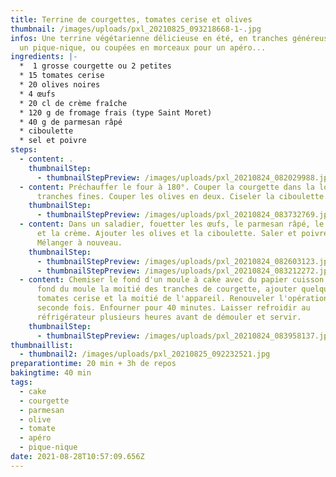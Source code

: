 ```yaml
---
title: Terrine de courgettes, tomates cerise et olives
thumbnail: /images/uploads/pxl_20210825_093218668-1-.jpg
infos: Une terrine végétarienne délicieuse en été, en tranches généreuses pour
  un pique-nique, ou coupées en morceaux pour un apéro...
ingredients: |-
  *  1 grosse courgette ou 2 petites
  * 15 tomates cerise
  * 20 olives noires 
  * 4 œufs
  * 20 cl de crème fraîche
  * 120 g de fromage frais (type Saint Moret)
  * 40 g de parmesan râpé
  * ciboulette
  * sel et poivre
steps:
  - content: .
    thumbnailStep:
      - thumbnailStepPreview: /images/uploads/pxl_20210824_082029988.jpg
  - content: Préchauffer le four à 180°. Couper la courgette dans la longueur en
      tranches fines. Couper les olives en deux. Ciseler la ciboulette.
    thumbnailStep:
      - thumbnailStepPreview: /images/uploads/pxl_20210824_083732769.jpg
  - content: Dans un saladier, fouetter les œufs, le parmesan râpé, le fromage frais
      et la crème. Ajouter les olives et la ciboulette. Saler et poivrer.
      Mélanger à nouveau.
    thumbnailStep:
      - thumbnailStepPreview: /images/uploads/pxl_20210824_082603123.jpg
      - thumbnailStepPreview: /images/uploads/pxl_20210824_083212272.jpg
  - content: Chemiser le fond d'un moule à cake avec du papier cuisson. Tapisser le
      fond du moule la moitié des tranches de courgette, ajouter quelques
      tomates cerise et la moitié de l'appareil. Renouveler l'opération une
      seconde fois. Enfourner pour 40 minutes. Laisser refroidir au
      réfrigérateur plusieurs heures avant de démouler et servir.
    thumbnailStep:
      - thumbnailStepPreview: /images/uploads/pxl_20210824_083958137.jpg
thumbnaillist:
  - thumbnail2: /images/uploads/pxl_20210825_092232521.jpg
preparationtime: 20 min + 3h de repos
bakingtime: 40 min
tags:
  - cake
  - courgette
  - parmesan
  - olive
  - tomate
  - apéro
  - pique-nique
date: 2021-08-28T10:57:09.656Z
---
```

